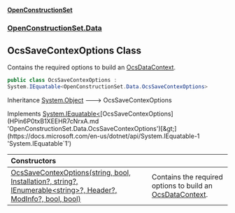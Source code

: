 #### [OpenConstructionSet](index.md 'index')
### [OpenConstructionSet.Data](index.md#OpenConstructionSet_Data 'OpenConstructionSet.Data')
## OcsSaveContexOptions Class
Contains the required options to build an [OcsDataContext](3CnFB+gVLALvXc7mqWGM8Q.md 'OpenConstructionSet.Data.OcsDataContext').  
```csharp
public class OcsSaveContexOptions :
System.IEquatable<OpenConstructionSet.Data.OcsSaveContexOptions>
```

Inheritance [System.Object](https://docs.microsoft.com/en-us/dotnet/api/System.Object 'System.Object') &#129106; OcsSaveContexOptions  

Implements [System.IEquatable&lt;](https://docs.microsoft.com/en-us/dotnet/api/System.IEquatable-1 'System.IEquatable`1')[OcsSaveContexOptions](HPin6P0txB1XEEHR7cNrxA.md 'OpenConstructionSet.Data.OcsSaveContexOptions')[&gt;](https://docs.microsoft.com/en-us/dotnet/api/System.IEquatable-1 'System.IEquatable`1')  

| Constructors | |
| :--- | :--- |
| [OcsSaveContexOptions(string, bool, Installation?, string?, IEnumerable&lt;string&gt;?, Header?, ModInfo?, bool, bool)](e0Y0CIik3MKRGVFfR5GAzQ.md 'OpenConstructionSet.Data.OcsSaveContexOptions.OcsSaveContexOptions(string, bool, OpenConstructionSet.Models.Installation?, string?, System.Collections.Generic.IEnumerable&lt;string&gt;?, OpenConstructionSet.Models.Header?, OpenConstructionSet.Models.ModInfo?, bool, bool)') | Contains the required options to build an [OcsDataContext](3CnFB+gVLALvXc7mqWGM8Q.md 'OpenConstructionSet.Data.OcsDataContext').<br/> |
